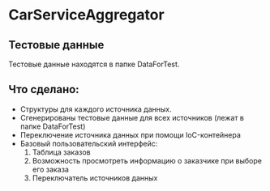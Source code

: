 # CarServiceAggregator
## Тестовые данные 
Тестовые данные находятся в папке DataForTest.

## Что сделано:
* Структуры для каждого источника данных.
* Сгенерированы тестовые данные для всех источников (лежат в папке DataForTest)
* Переключение источника данных при помощи IoC-контейнера
* Базовый пользовательский интерфейс: 
    1. Таблица заказов
    2. Возможность просмотреть информацию о заказчике при выборе его заказа
    3. Переключатель источников данных

